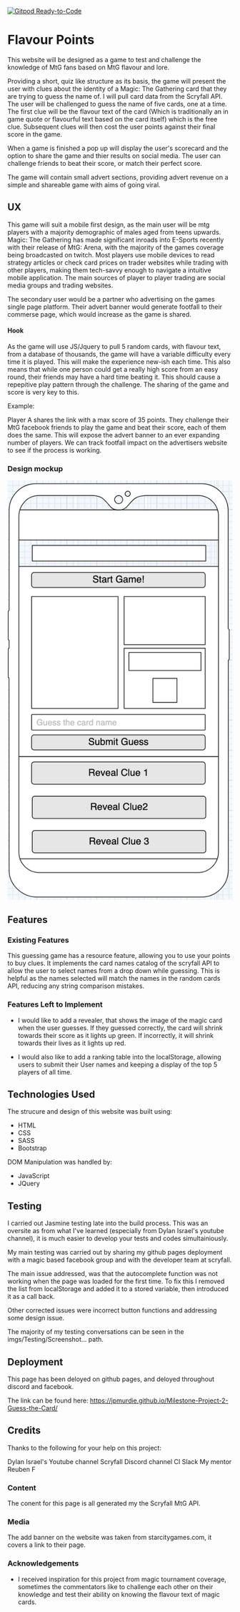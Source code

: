 [![Gitpod Ready-to-Code](https://img.shields.io/badge/Gitpod-Ready--to--Code-blue?logo=gitpod)](https://gitpod.io/#https://github.com/JPMurdie/Milestone-Project-2-Guess-the-Card) 

# Flavour Points

This website will be designed as a game to test and challenge the knowledge of MtG fans based on MtG flavour and lore.

Providing a short, quiz like structure as its basis, the game will present the user with clues about the identity of a Magic: The Gathering
card that they are trying to guess the name of. I will pull card data from the Scryfall API. The user will be challenged to guess the 
name of five cards, one at a time. The first clue will be the flavour text of the card (Which is traditionally an in game quote or flavourful text based on the card itself)
which is the free clue. Subsequent clues will then cost the user points against their final score in the game.

When a game is finished a pop up will display the user's scorecard and the option to share the game and thier results on social media.
The user can challenge friends to beat their score, or match their perfect score.

The game will contain small advert sections, providing advert revenue on a simple and shareable game with aims of going viral.
 
## UX

This game will suit a mobile first design, as the main user will be mtg players with a majority demographic of males aged from teens upwards. Magic: The Gathering
has made significant inroads into E-Sports recently with their release of MtG: Arena, with the majority of the games coverage being broadcasted on twitch. Most players use mobile devices to read strategy articles
or check card prices on trader websites while trading with other players, making them tech-savvy enough to navigate a intuitive mobile application. The main sources of player to player trading are social media groups and trading websites.

The secondary user would be a partner who advertising on the games single page platform. Their advert banner would generate footfall to their commerse page, which would increase
as the game is shared.

#### Hook

As the game will use JS/Jquery to pull 5 random cards, with flavour text, from a database of thousands, the game will have a variable difficulty every time it is played. This will make the experience new-ish each time.
This also means that while one person could get a really high score from an easy round, their friends may have a hard time beating it. This should cause a repepitive play pattern through the challenge. The sharing of the game and score is very key to this.

Example: 

Player A shares the link with a max score of 35 points. They challenge their MtG facebook friends to play the game and beat their score, each of them does the same. This will expose the advert banner to an ever expanding number of players. 
We can track footfall impact on the advertisers website to see if the process is working.

### Design mockup

![ScreenShot](assets/imgs/FirstMoq.png)

## Features

### Existing Features

This guessing game has a resource feature, allowing you to use your points to buy clues.
It implements the card names catalog of the scryfall API to allow the user to select names from a drop down
while guessing. This is helpful as the names selected will match the names in the random cards API, reducing any string comparison mistakes.

### Features Left to Implement
- I would like to add a revealer, that shows the image of the magic card when the user guesses. If they guessed correctly, the card will shrink towards their score 
as it lights up green. If incorrectly, it will shrink towards their lives as it lights up red.

- I would also like to add a ranking table into the localStorage, allowing users to submit their User names and keeping a display of the top 5 players of all time.

## Technologies Used

The strucure and design of this website was built using: 

- HTML
- CSS
- SASS
- Bootstrap

DOM Manipulation was handled by: 

- JavaScript
- JQuery

## Testing

I carried out Jasmine testing late into the build process. This was an oversite as from what I've learned (especially from Dylan Israel's youtube channel), it is much easier
to develop your tests and codes simultainiously.

My main testing was carried out by sharing my github pages deployment with a magic based facebook group and with the developer team at scryfall.

The main issue addressed, was that the autocomplete function was not working when the page was loaded for the first time.
To fix this I removed the list from localStorage and added it to a stored variable, then introduced it as a call back.

Other corrected issues were incorrect button functions and addressing some design issue. 

The majority of my testing conversations can be seen in the imgs/Testing/Screenshot... path.

## Deployment

This page has been deloyed on github pages, and deloyed throughout discord and facebook.

The link can be found here: https://jpmurdie.github.io/Milestone-Project-2-Guess-the-Card/

## Credits
Thanks to the following for your help on this project:

Dylan Israel's Youtube channel
Scryfall Discord channel
CI Slack
My mentor Reuben F

### Content
The conent for this page is all generated my the Scryfall MtG API.

### Media
The add banner on the website was taken from starcitygames.com, it covers a link to their page.

### Acknowledgements
- I received inspiration for this project from magic tournament coverage, sometimes the commentators like to challenge each other
on their knowledge and test their ability on knowing the flavour text of magic cards.